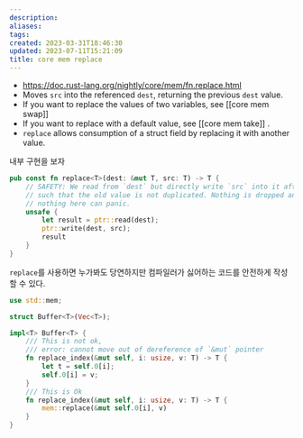 ```yaml
---
description:
aliases: 
tags: 
created: 2023-03-31T18:46:30
updated: 2023-07-11T15:21:09
title: core mem replace
---
```

- https://doc.rust-lang.org/nightly/core/mem/fn.replace.html
- Moves `src` into the referenced `dest`, returning the previous `dest` value.
- If you want to replace the values of two variables, see [[core mem swap]]
- If you want to replace with a default value, see [[core mem take]] .
- `replace` allows consumption of a struct field by replacing it with another value.

내부 구현을 보자
```rust
pub const fn replace<T>(dest: &mut T, src: T) -> T {
    // SAFETY: We read from `dest` but directly write `src` into it afterwards,
    // such that the old value is not duplicated. Nothing is dropped and
    // nothing here can panic.
    unsafe {
        let result = ptr::read(dest);
        ptr::write(dest, src);
        result
    }
}
```

`replace`를 사용하면 누가봐도 당연하지만 컴파일러가 싫어하는 코드를 안전하게 작성할 수 있다.
```rust
use std::mem;

struct Buffer<T>(Vec<T>);

impl<T> Buffer<T> {
	/// This is not ok,
	/// error: cannot move out of dereference of `&mut` pointer
	fn replace_index(&mut self, i: usize, v: T) -> T {
		let t = self.0[i];
		self.0[i] = v;
	}
	/// This is Ok
	fn replace_index(&mut self, i: usize, v: T) -> T {
		mem::replace(&mut self.0[i], v)
	}
}
```
